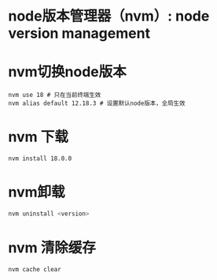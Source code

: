# node版本管理器（nvm）: node version management

# nvm切换node版本

```
nvm use 18 # 只在当前终端生效
nvm alias default 12.18.3 # 设置默认node版本，全局生效
```

# nvm 下载

```
nvm install 18.0.0
```

# nvm卸载

```bash
nvm uninstall <version>
```

# nvm 清除缓存

```sh
nvm cache clear
```



